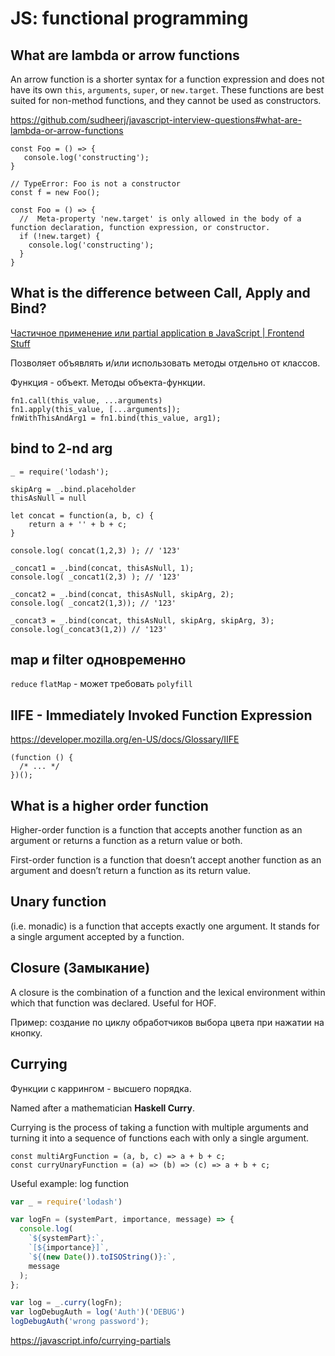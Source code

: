 # JS: functional programming

## What are lambda or arrow functions

An arrow function is a shorter syntax for a function expression and does not have its own `this`, `arguments`, `super`, or `new.target`. These functions are best suited for non-method functions, and they cannot be used as constructors.

https://github.com/sudheerj/javascript-interview-questions#what-are-lambda-or-arrow-functions

```
const Foo = () => {
   console.log('constructing');
}

// TypeError: Foo is not a constructor 
const f = new Foo();
```

```
const Foo = () => {
  //  Meta-property 'new.target' is only allowed in the body of a function declaration, function expression, or constructor.
  if (!new.target) {
    console.log('constructing');
  }
}
```

## What is the difference between Call, Apply and Bind?

[Частичное применение или partial application в JavaScript | Frontend Stuff](https://frontend-stuff.com/blog/partial-application/)

Позволяет объявлять и/или использовать методы отдельно от классов.

Функция - объект. Методы объекта-функции.

```
fn1.call(this_value, ...arguments)
fn1.apply(this_value, [...arguments]);
fnWithThisAndArg1 = fn1.bind(this_value, arg1);
```

## bind to 2-nd arg

```
_ = require('lodash');

skipArg = _.bind.placeholder
thisAsNull = null

let concat = function(a, b, c) {
    return a + '' + b + c;
}

console.log( concat(1,2,3) ); // '123'

_concat1 = _.bind(concat, thisAsNull, 1);
console.log( _concat1(2,3) ); // '123'

_concat2 = _.bind(concat, thisAsNull, skipArg, 2);
console.log( _concat2(1,3)); // '123'

_concat3 = _.bind(concat, thisAsNull, skipArg, skipArg, 3);
console.log(_concat3(1,2)) // '123'
```

## map и filter одновременно

`reduce`
`flatMap` - может требовать `polyfill`

## IIFE - Immediately Invoked Function Expression

https://developer.mozilla.org/en-US/docs/Glossary/IIFE

```
(function () {
  /* ... */
})();
```

## What is a higher order function

Higher-order function is a function that accepts another function as an argument or returns a function as a return value or both.

First-order function is a function that doesn’t accept another function as an argument and doesn’t return a function as its return value.

## Unary function

(i.e. monadic) is a function that accepts exactly one argument. It stands for a single argument accepted by a function.

## Closure (Замыкание)

A closure is the combination of a function and the lexical environment within which that function was declared. Useful for HOF.

Пример: создание по циклу обработчиков выбора цвета при нажатии на кнопку.

## Currying

Функции с каррингом - высшего порядка.

Named after a mathematician **Haskell Curry**.

Currying is the process of taking a function with multiple arguments and turning it into a sequence of functions each with only a single argument.

```
const multiArgFunction = (a, b, c) => a + b + c;
const curryUnaryFunction = (a) => (b) => (c) => a + b + c;  
```

Useful example: log function

```js
var _ = require('lodash')

var logFn = (systemPart, importance, message) => {
  console.log(
    `${systemPart}:`, 
    `[${importance}]`, 
    `${(new Date()).toISOString()}:`, 
    message
  );
};

var log = _.curry(logFn);
var logDebugAuth = log('Auth')('DEBUG')
logDebugAuth('wrong password');
```

https://javascript.info/currying-partials